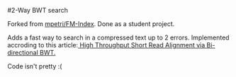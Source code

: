 #2-Way BWT search

Forked from [mpetri/FM-Index](https://github.com/mpetri/FM-Index). Done as a student project.

Adds a fast way to search in a compressed text up to 2 errors. Implemented accroding to this article:[ High Throughput Short Read Alignment via Bi-directional BWT.](http://www.cs.bgu.ac.il/~dekelts/tsds14/Lam.pdf)

Code isn't pretty :(

